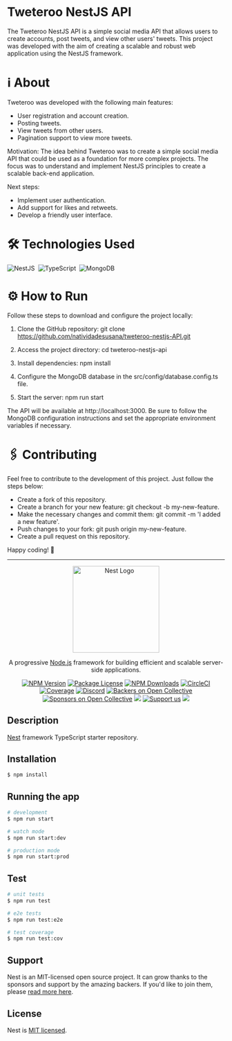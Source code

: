 # Tweteroo NestJS API

The Tweteroo NestJS API is a simple social media API that allows users to create accounts, post tweets, and view other users' tweets. This project was developed with the aim of creating a scalable and robust web application using the NestJS framework.

# ℹ️ About
Tweteroo was developed with the following main features:

- User registration and account creation.
- Posting tweets.
- View tweets from other users.
- Pagination support to view more tweets.

Motivation: The idea behind Tweteroo was to create a simple social media API that could be used as a foundation for more complex projects. The focus was to understand and implement NestJS principles to create a scalable back-end application.

Next steps:

- Implement user authentication.
- Add support for likes and retweets.
- Develop a friendly user interface.

# 🛠️ Technologies Used

![NestJS](https://img.shields.io/badge/nestjs-E0234E?style=for-the-badge&logo=nestjs&logoColor=white)&nbsp;
![TypeScript](https://img.shields.io/badge/TypeScript-007ACC?style=for-the-badge&logo=typescript&logoColor=white)&nbsp;
![MongoDB](https://img.shields.io/badge/MongoDB-4EA94B?style=for-the-badge&logo=mongodb&logoColor=white)&nbsp;

# ⚙️ How to Run
Follow these steps to download and configure the project locally:

1. Clone the GitHub repository:
git clone https://github.com/natividadesusana/tweteroo-nestjs-API.git

2. Access the project directory:
cd tweteroo-nestjs-api

3. Install dependencies:
npm install

4. Configure the MongoDB database in the src/config/database.config.ts file.

5. Start the server:
npm run start

The API will be available at http://localhost:3000. Be sure to follow the MongoDB configuration instructions and set the appropriate environment variables if necessary.

# 🖇 Contributing
Feel free to contribute to the development of this project. Just follow the steps below:

- Create a fork of this repository.
- Create a branch for your new feature: git checkout -b my-new-feature.
- Make the necessary changes and commit them: git commit -m 'I added a new feature'.
- Push changes to your fork: git push origin my-new-feature.
- Create a pull request on this repository.

Happy coding! 🚀

<hr>

<p align="center">
  <a href="http://nestjs.com/" target="blank"><img src="https://nestjs.com/img/logo-small.svg" width="200" alt="Nest Logo" /></a>
</p>

[circleci-image]: https://img.shields.io/circleci/build/github/nestjs/nest/master?token=abc123def456
[circleci-url]: https://circleci.com/gh/nestjs/nest

  <p align="center">A progressive <a href="http://nodejs.org" target="_blank">Node.js</a> framework for building efficient and scalable server-side applications.</p>
    <p align="center">
<a href="https://www.npmjs.com/~nestjscore" target="_blank"><img src="https://img.shields.io/npm/v/@nestjs/core.svg" alt="NPM Version" /></a>
<a href="https://www.npmjs.com/~nestjscore" target="_blank"><img src="https://img.shields.io/npm/l/@nestjs/core.svg" alt="Package License" /></a>
<a href="https://www.npmjs.com/~nestjscore" target="_blank"><img src="https://img.shields.io/npm/dm/@nestjs/common.svg" alt="NPM Downloads" /></a>
<a href="https://circleci.com/gh/nestjs/nest" target="_blank"><img src="https://img.shields.io/circleci/build/github/nestjs/nest/master" alt="CircleCI" /></a>
<a href="https://coveralls.io/github/nestjs/nest?branch=master" target="_blank"><img src="https://coveralls.io/repos/github/nestjs/nest/badge.svg?branch=master#9" alt="Coverage" /></a>
<a href="https://discord.gg/G7Qnnhy" target="_blank"><img src="https://img.shields.io/badge/discord-online-brightgreen.svg" alt="Discord"/></a>
<a href="https://opencollective.com/nest#backer" target="_blank"><img src="https://opencollective.com/nest/backers/badge.svg" alt="Backers on Open Collective" /></a>
<a href="https://opencollective.com/nest#sponsor" target="_blank"><img src="https://opencollective.com/nest/sponsors/badge.svg" alt="Sponsors on Open Collective" /></a>
  <a href="https://paypal.me/kamilmysliwiec" target="_blank"><img src="https://img.shields.io/badge/Donate-PayPal-ff3f59.svg"/></a>
    <a href="https://opencollective.com/nest#sponsor"  target="_blank"><img src="https://img.shields.io/badge/Support%20us-Open%20Collective-41B883.svg" alt="Support us"></a>
  <a href="https://twitter.com/nestframework" target="_blank"><img src="https://img.shields.io/twitter/follow/nestframework.svg?style=social&label=Follow"></a>
</p>
  <!--[![Backers on Open Collective](https://opencollective.com/nest/backers/badge.svg)](https://opencollective.com/nest#backer)
  [![Sponsors on Open Collective](https://opencollective.com/nest/sponsors/badge.svg)](https://opencollective.com/nest#sponsor)-->

## Description

[Nest](https://github.com/nestjs/nest) framework TypeScript starter repository.

## Installation

```bash
$ npm install
```

## Running the app

```bash
# development
$ npm run start

# watch mode
$ npm run start:dev

# production mode
$ npm run start:prod
```

## Test

```bash
# unit tests
$ npm run test

# e2e tests
$ npm run test:e2e

# test coverage
$ npm run test:cov
```

## Support

Nest is an MIT-licensed open source project. It can grow thanks to the sponsors and support by the amazing backers. If you'd like to join them, please [read more here](https://docs.nestjs.com/support).

## License

Nest is [MIT licensed](LICENSE).
